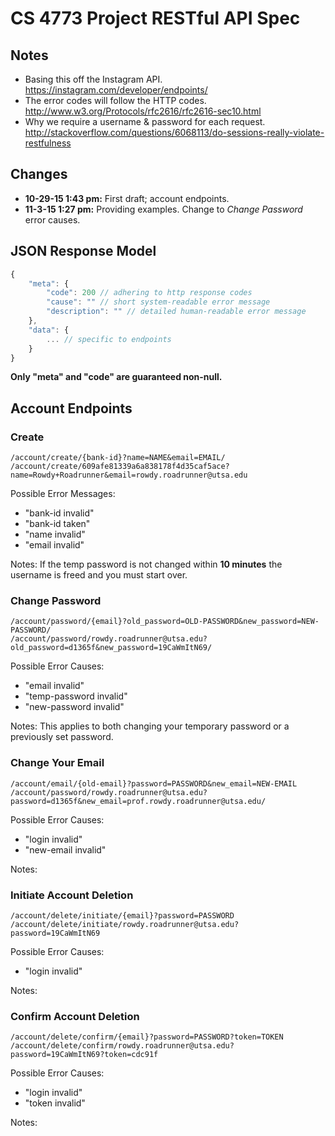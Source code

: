 # CS 4773 Project RESTful API Spec


## Notes
- Basing this off the Instagram API.  
https://instagram.com/developer/endpoints/
- The error codes will follow the HTTP codes.  
http://www.w3.org/Protocols/rfc2616/rfc2616-sec10.html
- Why we require a username & password for each request.  
http://stackoverflow.com/questions/6068113/do-sessions-really-violate-restfulness


## Changes
- **10-29-15 1:43 pm:** First draft; account endpoints.
- **11-3-15 1:27 pm:** Providing examples. Change to _Change Password_ error
causes.


## JSON Response Model
```js
{
    "meta": {
        "code": 200 // adhering to http response codes
        "cause": "" // short system-readable error message
        "description": "" // detailed human-readable error message
    },
    "data": {
        ... // specific to endpoints
    }
}
```

**Only "meta" and "code" are guaranteed non-null.**


## Account Endpoints
### Create
`/account/create/{bank-id}?name=NAME&email=EMAIL/`  
`/account/create/609afe81339a6a838178f4d35caf5ace?name=Rowdy+Roadrunner&email=rowdy.roadrunner@utsa.edu`

Possible Error Messages:
- "bank-id invalid"
- "bank-id taken"
- "name invalid"
- "email invalid"

Notes:
If the temp password is not changed within **10 minutes** the username is freed
and you must start over.

### Change Password
`/account/password/{email}?old_password=OLD-PASSWORD&new_password=NEW-PASSWORD/`  
`/account/password/rowdy.roadrunner@utsa.edu?old_password=d1365f&new_password=19CaWmItN69/`

Possible Error Causes:
- "email invalid"
- "temp-password invalid"
- "new-password invalid"

Notes:
This applies to both changing your temporary password or a previously set
password.

### Change Your Email
`/account/email/{old-email}?password=PASSWORD&new_email=NEW-EMAIL`
`/account/password/rowdy.roadrunner@utsa.edu?password=d1365f&new_email=prof.rowdy.roadrunner@utsa.edu/`

Possible Error Causes:
- "login invalid"
- "new-email invalid"

Notes:

### Initiate Account Deletion
`/account/delete/initiate/{email}?password=PASSWORD`
`/account/delete/initiate/rowdy.roadrunner@utsa.edu?password=19CaWmItN69`

Possible Error Causes:
- "login invalid"

Notes:

### Confirm Account Deletion
`/account/delete/confirm/{email}?password=PASSWORD?token=TOKEN`
`/account/delete/confirm/rowdy.roadrunner@utsa.edu?password=19CaWmItN69?token=cdc91f`

Possible Error Causes:
- "login invalid"
- "token invalid"

Notes:
